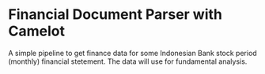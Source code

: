 # Financial Document Parser with Camelot

A simple pipeline to get finance data for some Indonesian Bank stock period (monthly) financial stetement.
The data will use for fundamental analysis.